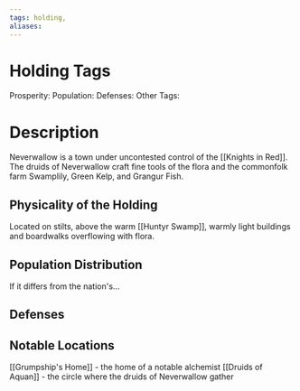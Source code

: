 ```yaml
---
tags: holding,
aliases:
---
```


# Holding Tags
Prosperity:
Population:
Defenses:
Other Tags:

# Description
Neverwallow is a town under uncontested control of the [[Knights in Red]]. The druids of Neverwallow craft fine tools of the flora and the commonfolk farm Swamplily, Green Kelp, and Grangur Fish.
## Physicality of the Holding
Located on stilts, above the warm [[Huntyr Swamp]], warmly light buildings and boardwalks overflowing with flora.

## Population Distribution
If it differs from the nation's...

## Defenses

## Notable Locations
[[Grumpship's Home]] - the home of a notable alchemist
[[Druids of Aquan]] - the circle where the druids of Neverwallow gather
